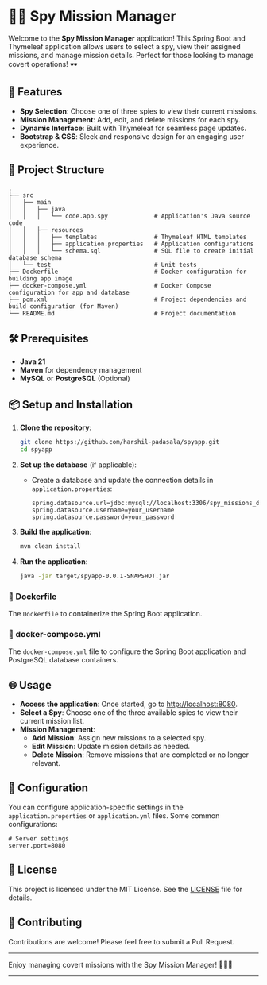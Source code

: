 # 🕵️‍♂️ Spy Mission Manager

Welcome to the **Spy Mission Manager** application! This Spring Boot and Thymeleaf application allows users to select a spy, view their assigned missions, and manage mission details. Perfect for those looking to manage covert operations! 🕶️

## 🚀 Features

- **Spy Selection**: Choose one of three spies to view their current missions.
- **Mission Management**: Add, edit, and delete missions for each spy.
- **Dynamic Interface**: Built with Thymeleaf for seamless page updates.
- **Bootstrap & CSS**: Sleek and responsive design for an engaging user experience.

## 📂 Project Structure

```plaintext
.
├── src
│   ├── main
│   │   ├── java
│   │   │   └── code.app.spy             # Application's Java source code
│   │   ├── resources
│   │   │   ├── templates                # Thymeleaf HTML templates
│   │   │   ├── application.properties   # Application configurations
│   │   │   └── schema.sql               # SQL file to create initial database schema
│   └── test                             # Unit tests
├── Dockerfile                           # Docker configuration for building app image
├── docker-compose.yml                   # Docker Compose configuration for app and database
├── pom.xml                              # Project dependencies and build configuration (for Maven)
└── README.md                            # Project documentation
```

## 🛠️ Prerequisites

- **Java 21**
- **Maven** for dependency management
- **MySQL** or **PostgreSQL** (Optional)

## 📦 Setup and Installation

1. **Clone the repository**:
   ```bash
   git clone https://github.com/harshil-padasala/spyapp.git
   cd spyapp
   ```

2. **Set up the database** (if applicable):
   - Create a database and update the connection details in `application.properties`:
     ```properties
     spring.datasource.url=jdbc:mysql://localhost:3306/spy_missions_db
     spring.datasource.username=your_username
     spring.datasource.password=your_password
     ```

3. **Build the application**:
     ```bash
     mvn clean install
     ```

4. **Run the application**:
   ```bash
   java -jar target/spyapp-0.0.1-SNAPSHOT.jar
   ```

### 🐳 Dockerfile

The `Dockerfile` to containerize the Spring Boot application.

### 🐳 docker-compose.yml

The `docker-compose.yml` file to configure the Spring Boot application and PostgreSQL database containers.

## 🌐 Usage

- **Access the application**: Once started, go to [http://localhost:8080](http://localhost:8080).
- **Select a Spy**: Choose one of the three available spies to view their current mission list.
- **Mission Management**:
  - **Add Mission**: Assign new missions to a selected spy.
  - **Edit Mission**: Update mission details as needed.
  - **Delete Mission**: Remove missions that are completed or no longer relevant.

## 📄 Configuration

You can configure application-specific settings in the `application.properties` or `application.yml` files. Some common configurations:

```properties
# Server settings
server.port=8080
```

## 📜 License

This project is licensed under the MIT License. See the [LICENSE](LICENSE) file for details.

## 💬 Contributing

Contributions are welcome! Please feel free to submit a Pull Request.

---

Enjoy managing covert missions with the Spy Mission Manager! 🕵️‍♀️🌐

---

